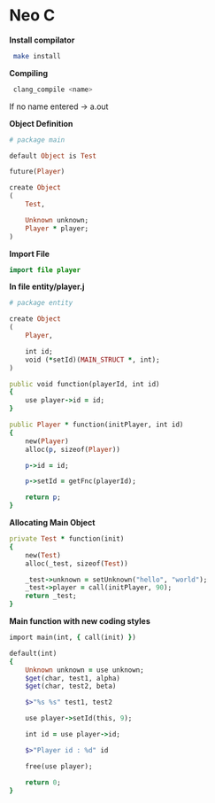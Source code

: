 

# Neo C

**Install compilator**
```bash
 make install
```
**Compiling**
```bash
 clang_compile <name>
```
If no name entered -> a.out

**Object Definition**
```ruby
# package main

default Object is Test

future(Player)

create Object
(
	Test,

	Unknown unknown;
	Player * player;
)
```
**Import File**
```java
import file player
```
**In file entity/player.j**
```ruby
# package entity

create Object
(
	Player,

	int id;
	void (*setId)(MAIN_STRUCT *, int);
)

public void function(playerId, int id)
{
	use player->id = id;
}

public Player * function(initPlayer, int id)
{
	new(Player)
	alloc(p, sizeof(Player))

	p->id = id;

	p->setId = getFnc(playerId);

	return p;
}
```
**Allocating Main Object**
```ruby
private Test * function(init)
{
	new(Test)
	alloc(_test, sizeof(Test))

	_test->unknown = setUnknown("hello", "world");
	_test->player = call(initPlayer, 90);
	return _test;
}
```
**Main function with new coding styles**
```ruby
import main(int, { call(init) })

default(int)
{
	Unknown unknown = use unknown;
	$get(char, test1, alpha)
	$get(char, test2, beta)

	$>"%s %s" test1, test2

	use player->setId(this, 9);

	int id = use player->id;

	$>"Player id : %d" id

	free(use player);

	return 0;
}
```
